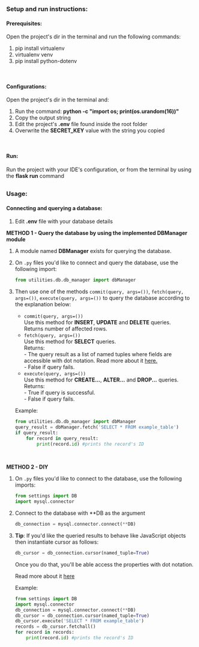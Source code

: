 ### Setup and run instructions:

#### Prerequisites:
Open the project's dir in the terminal and run the following commands:
1. pip install virtualenv
1. virtualenv venv
1. pip install python-dotenv
<br/>

#### Configurations:
Open the project's dir in the terminal and:
1. Run the command: **python -c "import os; print(os.urandom(16))"**
1. Copy the output string
1. Edit the project's **.env** file found inside the root folder
1. Overwrite the **SECRET_KEY** value with the string you copied
<br/>
 
#### Run:
 Run the project with your IDE's configuration, or from the terminal by using the **flask run** command
 
 ##
 
### Usage:

#### Connecting and querying a database:
1. Edit **.env** file with your database details

**METHOD 1 - Query the database by using the implemented DBManager module**
1. A module named **DBManager** exists for querying the database.
1. On `.py` files you'd like to connect and query the database, use the following import:
    ```python
    from utilities.db.db_manager import dbManager
    ```
1. Then use one of the methods ```commit(query, args=())```, ```fetch(query, args=())```, ```execute(query, args=())``` to query the database according to the explanation below:
    <ul>
        <li>
            <code>commit(query, args=())</code>
            <br/>
            Use this method for <strong>INSERT</strong>, <strong>UPDATE</strong> and <strong>DELETE</strong> queries.
            <br/>
            Returns number of affected rows.
        </li>
        <li>
            <code>fetch(query, args=())</code>
            <br/>
            Use this method for <strong>SELECT</strong> queries.
            <br/>
            Returns:
            <br/>
            - The query result as a list of named tuples where fields are accessible with dot notation.
            Read more about it <a href="https://dev.mysql.com/doc/connector-python/en/connector-python-api-mysqlcursor.html">here.</a>
            <br/>
            - False if query fails.
        </li>
        <li>
            <code>execute(query, args=())</code>
            <br/>
            Use this method for <strong>CREATE...</strong>, <strong>ALTER...</strong> and <strong>DROP...</strong> queries.
            <br/>
            Returns:
            <br/>
            - True if query is successful.
            <br/>
            - False if query fails.
        </li>
    </ul>

   Example:
   ```python
   from utilities.db.db_manager import dbManager
   query_result = dbManager.fetch('SELECT * FROM example_table')
   if query_result:
       for record in query_result:
           print(record.id) #prints the record's ID 
   ```
<br/>

**METHOD 2 - DIY**
1. On `.py` files you'd like to connect to the database, use the following imports:
    ```python
    from settings import DB
    import mysql.connector
    ```
1. Connect to the database with **DB as the argument
    ```python
   db_connection = mysql.connector.connect(**DB)
   ```
1. **Tip**: If you'd like the queried results to behave like JavaScript objects then instantiate cursor as follows:
    ```python
   db_cursor = db_connection.cursor(named_tuple=True)
   ``` 
   Once you do that, you'll be able access the properties with dot notation.
   
   Read more about it [here](https://dev.mysql.com/doc/connector-python/en/connector-python-api-mysqlcursor.html)
   
   Example:
   ```python
   from settings import DB
   import mysql.connector
   db_connection = mysql.connector.connect(**DB)
   db_cursor = db_connection.cursor(named_tuple=True)
   db_cursor.execute('SELECT * FROM example_table')
   records = db_cursor.fetchall()
   for record in records:
       print(record.id) #prints the record's ID 
   ```
